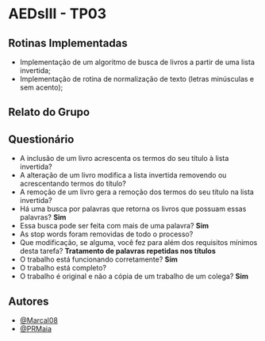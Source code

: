 
# AEDsIII - TP03


## Rotinas Implementadas
- Implementação de um algoritmo de busca de livros a partir de uma lista invertida;
- Implementação de rotina de normalização de texto (letras minúsculas e sem acento);
## Relato do Grupo
## Questionário
- A inclusão de um livro acrescenta os termos do seu título à lista invertida?
- A alteração de um livro modifica a lista invertida removendo ou acrescentando termos do título?
- A remoção de um livro gera a remoção dos termos do seu título na lista invertida?
- Há uma busca por palavras que retorna os livros que possuam essas palavras? **Sim**
- Essa busca pode ser feita com mais de uma palavra? **Sim**
- As stop words foram removidas de todo o processo?
- Que modificação, se alguma, você fez para além dos requisitos mínimos desta tarefa? **Tratamento de palavras repetidas nos títulos**
- O trabalho está funcionando corretamente? **Sim**
- O trabalho está completo?
- O trabalho é original e não a cópia de um trabalho de um colega? **Sim**
## Autores

- [@Marcal08](https://www.github.com/Marcal08)
- [@PRMaia](https://www.github.com/PRMaia)
